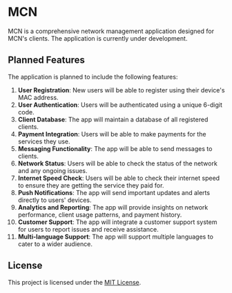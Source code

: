 # MCN

MCN is a comprehensive network management application designed for MCN's clients. The application is currently under development.

## Planned Features

The application is planned to include the following features:

1. **User Registration**: New users will be able to register using their device's MAC address.
2. **User Authentication**: Users will be authenticated using a unique 6-digit code.
3. **Client Database**: The app will maintain a database of all registered clients.
4. **Payment Integration**: Users will be able to make payments for the services they use.
5. **Messaging Functionality**: The app will be able to send messages to clients.
6. **Network Status**: Users will be able to check the status of the network and any ongoing issues.
7. **Internet Speed Check**: Users will be able to check their internet speed to ensure they are getting the service they paid for.
8. **Push Notifications**: The app will send important updates and alerts directly to users' devices.
9. **Analytics and Reporting**: The app will provide insights on network performance, client usage patterns, and payment history.
10. **Customer Support**: The app will integrate a customer support system for users to report issues and receive assistance.
11. **Multi-language Support**: The app will support multiple languages to cater to a wider audience.

## License

This project is licensed under the [MIT License](LICENSE).
